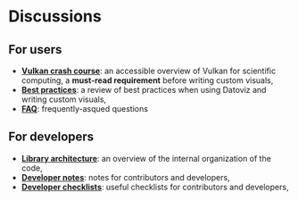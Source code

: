 # Discussions

## For users

* [**Vulkan crash course**](vulkan.md): an accessible overview of Vulkan for scientific computing, a **must-read requirement** before writing custom visuals,
* [**Best practices**](practices.md): a review of best practices when using Datoviz and writing custom visuals,
* [**FAQ**](faq.md): frequently-asqued questions


## For developers

* [**Library architecture**](architecture.md): an overview of the internal organization of the code,
* [**Developer notes**](developer.md): notes for contributors and developers,
* [**Developer checklists**](checklists.md): useful checklists for contributors and developers,
